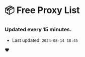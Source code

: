 # :package: Free Proxy List
### Updated every 15 minutes.

- Last updated: `2024-08-14 18:45`

:heart:
